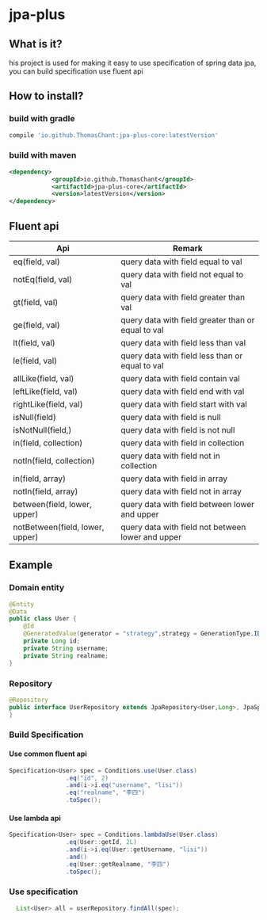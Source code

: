 # jpa-plus
## What is it?
his project is used for making it easy to use specification of spring data jpa, you can build specification use fluent api

##  How to install?

### build with gradle

```groovy
compile 'io.github.ThomasChant:jpa-plus-core:latestVersion'
```

### build with maven

```xml
<dependency>
            <groupId>io.github.ThomasChant</groupId>
            <artifactId>jpa-plus-core</artifactId>
            <version>latestVersion</version>
</dependency>
```



## Fluent api

| Api                             | Remark                                              |
| ------------------------------- | --------------------------------------------------- |
| eq(field, val)                  | query data with field equal to val                 |
| notEq(field, val)               | query data with field not equal to val             |
| gt(field, val)                  | query data with field greater than val             |
| ge(field, val)                  | query data with field greater than or equal to val |
| lt(field, val)                  | query data with field less than val                |
| le(field, val)                  | query data with field less than or equal to val    |
| allLike(field, val)             | query data with field contain val                  |
| leftLike(field, val)            | query data with field end with val                 |
| rightLike(field, val)           | query data with field start with val               |
| isNull(field)                   | query data with field is null                      |
| isNotNull(field,)               | query data with field is not null                  |
| in(field, collection)           | query data with field in collection                |
| notIn(field, collection)        | query data with field not in collection            |
| in(field, array)                | query data with field  in array                    |
| notIn(field, array)             | query data with field  not  in array               |
| between(field, lower, upper)    | query data with field  between lower and upper     |
| notBetween(field, lower, upper) | query data with field  not between lower and upper |

## Example

### Domain entity

```java
@Entity
@Data
public class User {
    @Id
    @GeneratedValue(generator = "strategy",strategy = GenerationType.IDENTITY)
    private Long id;
    private String username;
    private String realname;
}
```



### Repository

```java
@Repository
public interface UserRepository extends JpaRepository<User,Long>, JpaSpecificationExecutor<User> {
}
```

### Build Specification

#### Use common fluent api 

```java
Specification<User> spec = Conditions.use(User.class)
                .eq("id", 2)
                .and(i->i.eq("username", "lisi"))
                .eq("realname", "李四")
                .toSpec();
```

#### Use lambda api

```java
Specification<User> spec = Conditions.lambdaUse(User.class)
                .eq(User::getId, 2L)
                .and(i->i.eq(User::getUsername, "lisi"))
                .and()
                .eq(User::getRealname, "李四")
                .toSpec();
```

### Use specification

```java
  List<User> all = userRepository.findAll(spec);
```

